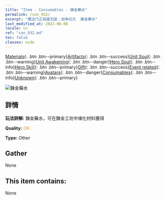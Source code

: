 ```yaml
---
title: "Item - Consumables - 鍊金藥水"
permalink: /con_932/
excerpt: "魔法门之英雄无敌：战争纪元  鍊金藥水"
last_modified_at: 2021-06-08
locale: cn
ref: "con_932.md"
toc: false
classes: wide
---
```

 [Materials](/ItemsCN/){: .btn .btn--primary}[Artifacts](/ItemsCN/Artifacts/){: .btn .btn--success}[Unit Soul](/ItemsCN/UnitSoul/){: .btn .btn--warning}[Unit Awakening](/ItemsCN/UnitAwakening/){: .btn .btn--danger}[Hero Soul](/ItemsCN/HeroSoul/){: .btn .btn--info}[Hero Skill](/ItemsCN/HeroSkill/){: .btn .btn--primary}[Gift](/ItemsCN/Gift/){: .btn .btn--success}[Event related](/ItemsCN/Events/){: .btn .btn--warning}[Avatars](/ItemsCN/Avatars/){: .btn .btn--danger}[Consumables](/ItemsCN/Consumables/){: .btn .btn--info}[Unknown](/ItemsCN/Unknown/){: .btn .btn--primary}

 ![鍊金藥水](/images/t/i_40020.png)

## 詳情
 **玩法詳解:** 鍊金藥水，可在鍊金工坊中煉化材料獲得

 **Quality:** <span style="color: #FF8C00">OK</span>

 **Type:** Other

## Gather

  None

## This item contains:

  None

